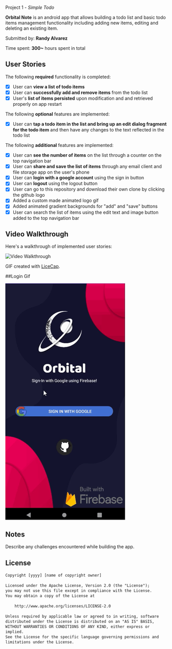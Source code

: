  Project 1 - *Simple Todo*

**Orbital Note** is an android app that allows building a todo list and basic todo items management functionality including adding new items, editing and deleting an existing item.

Submitted by: **Randy Alvarez**

Time spent: **300~** hours spent in total

## User Stories

The following **required** functionality is completed:

* [x] User can **view a list of todo items**
* [x] User can **successfully add and remove items** from the todo list
* [x] User's **list of items persisted** upon modification and and retrieved properly on app restart

The following **optional** features are implemented:

* [x] User can **tap a todo item in the list and bring up an edit dialog fragment for the todo item** and then have any changes to the text reflected in the todo list

The following **additional** features are implemented:

* [x] User can **see the number of items** on the list through a counter on the top navigation bar
* [x] User can **share and save the list of items** through any email client and file storage app on the user's phone
* [x] User can **login with a google account** using the sign in button 
* [x] User can **logout** using the logout button
* [x] User can go to this repository and download their own clone by clicking the github logo 
* [x] Added a custom made animated logo gif
* [x] Added animated gradient backgrounds for "add" and "save" buttons
* [x] User can search the list of items using the edit text and image button added to the top navigation bar

## Video Walkthrough                                                                       

Here's a walkthrough of implemented user stories:

<img src='walkthrough_.gif' title='Video Walkthrough' width='' alt='Video Walkthrough' />  


GIF created with [LiceCap](http://www.cockos.com/licecap/).

##Login Gif

<img src = 'login.gif' title = 'Login page' width ='' alt = 'Login'/>

## Notes

Describe any challenges encountered while building the app.

## License

    Copyright [yyyy] [name of copyright owner]

    Licensed under the Apache License, Version 2.0 (the "License");
    you may not use this file except in compliance with the License.
    You may obtain a copy of the License at

        http://www.apache.org/licenses/LICENSE-2.0

    Unless required by applicable law or agreed to in writing, software
    distributed under the License is distributed on an "AS IS" BASIS,
    WITHOUT WARRANTIES OR CONDITIONS OF ANY KIND, either express or implied.
    See the License for the specific language governing permissions and
    limitations under the License.
